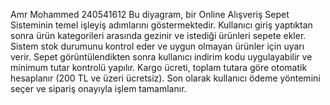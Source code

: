 Amr Mohammed
240541612
Bu diyagram, bir Online Alışveriş Sepet Sisteminin temel işleyiş adımlarını göstermektedir.
Kullanıcı giriş yaptıktan sonra ürün kategorileri arasında gezinir ve istediği ürünleri sepete ekler.
Sistem stok durumunu kontrol eder ve uygun olmayan ürünler için uyarı verir.
Sepet görüntülendikten sonra kullanıcı indirim kodu uygulayabilir ve minimum tutar kontrolü yapılır.
Kargo ücreti, toplam tutara göre otomatik hesaplanır (200 TL ve üzeri ücretsiz).
Son olarak kullanıcı ödeme yöntemini seçer ve sipariş onayıyla işlem tamamlanır.
